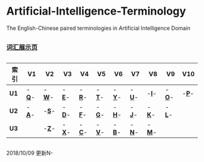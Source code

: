 # Artificial-Intelligence-Terminology
The English-Chinese paired terminologies in Artificial Intelligence Domain

##
### [词汇展示页](https://jiqizhixin.github.io/AI-Terminology-page/)
## 
索引|V1| V2| V3| V4| V5| V6| V7| V8| V9|V10
 ---|---|---|---|---|---|---|---|---|---|---
**U1**|-[**Q**](https://github.com/SyncedAI00/Artificial-Intelligence-Terminology/blob/master/data/Q.md)-|-[**W**](https://github.com/SyncedAI00/Artificial-Intelligence-Terminology/blob/master/data/W.md)-|-[**E**](https://github.com/SyncedAI00/Artificial-Intelligence-Terminology/blob/master/data/E.md)-|-[**R**](https://github.com/SyncedAI00/Artificial-Intelligence-Terminology/blob/master/data/R.md)-|-[**T**](https://github.com/SyncedAI00/Artificial-Intelligence-Terminology/blob/master/data/T.md)-|-[**Y**](https://github.com/SyncedAI00/Artificial-Intelligence-Terminology/blob/master/data/Y.md)-|-[**U**](https://github.com/SyncedAI00/Artificial-Intelligence-Terminology/blob/master/data/U.md)-|-[**I**](https://github.com/SyncedAI00/Artificial-Intelligence-Terminology/blob/master/data/I.md)-|-[**O**](https://github.com/SyncedAI00/Artificial-Intelligence-Terminology/blob/master/data/O.md)-|-[**P**](https://github.com/SyncedAI00/Artificial-Intelligence-Terminology/blob/master/data/P.md)-
**U2**|-[**A**](https://github.com/SyncedAI00/Artificial-Intelligence-Terminology/blob/master/data/A.md)-|-[**S**](https://github.com/SyncedAI00/Artificial-Intelligence-Terminology/blob/master/data/S.md)-|-[**D**](https://github.com/SyncedAI00/Artificial-Intelligence-Terminology/blob/master/data/D.md)-|-[**F**](https://github.com/SyncedAI00/Artificial-Intelligence-Terminology/blob/master/data/F.md)-|-[**G**](https://github.com/SyncedAI00/Artificial-Intelligence-Terminology/blob/master/data/G.md)-|-[**H**](https://github.com/SyncedAI00/Artificial-Intelligence-Terminology/blob/master/data/H.md)-|-[**J**](https://github.com/SyncedAI00/Artificial-Intelligence-Terminology/blob/master/data/J.md)-|-[**K**](https://github.com/SyncedAI00/Artificial-Intelligence-Terminology/blob/master/data/K.md)-|-[**L**](https://github.com/SyncedAI00/Artificial-Intelligence-Terminology/blob/master/data/L.md)-|
**U3**||-[**Z**](https://github.com/SyncedAI00/Artificial-Intelligence-Terminology/blob/master/data/Z.md)-|-[**X**](https://github.com/SyncedAI00/Artificial-Intelligence-Terminology/blob/master/data/X.md)-|-[**C**](https://github.com/SyncedAI00/Artificial-Intelligence-Terminology/blob/master/data/C.md)-|-[**V**](https://github.com/SyncedAI00/Artificial-Intelligence-Terminology/blob/master/data/V.md)-|-[**B**](https://github.com/SyncedAI00/Artificial-Intelligence-Terminology/blob/master/data/B.md)-|-[**N**](data/N.md)-|-[**M**](https://github.com/SyncedAI00/Artificial-Intelligence-Terminology/blob/master/data/M.md)-||
##   

2018/10/09 更新N-
